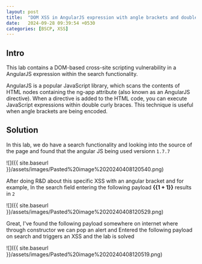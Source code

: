 ```yaml
---
layout: post
title:  "DOM XSS in AngularJS expression with angle brackets and double quotes HTML-encoded"
date:   2024-09-28 09:39:54 +0530
categories: [BSCP, XSS]
---
```



## Intro

This lab contains a DOM-based cross-site scripting vulnerability in a AngularJS expression within the search functionality.

AngularJS is a popular JavaScript library, which scans the contents of HTML nodes containing the ng-app attribute (also known as an AngularJS directive). When a directive is added to the HTML code, you can execute JavaScript expressions within double curly braces. This technique is useful when angle brackets are being encoded. 

## Solution

In this lab, we do have a search functionality and looking into the source of the page and found that the angular JS being used versionn `1.7.7`⁠

  

![]({{ site.baseurl }}/assets/images/Pasted%20image%2020240408120540.png)  

  

After doing R&D about this specific XSS with an angular bracket and for example, In the search field entering the following payload **{{1 + 1}}** results in `2`⁠

  

![]({{ site.baseurl }}/assets/images/Pasted%20image%2020240408120529.png)  

  

Great, I've found the following payload somewhere on internet where through constructor we can pop an alert and Entered the following payload on search and triggers an XSS and the lab is solved⁠

  

![]({{ site.baseurl }}/assets/images/Pasted%20image%2020240408120519.png)